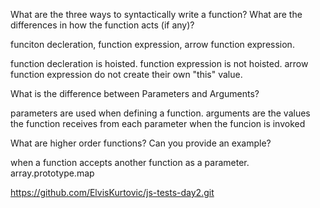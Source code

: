 What are the three ways to syntactically write a function? What are the differences in how the function acts (if any)?

funciton decleration, function expression, arrow function expression.

function decleration is hoisted. function expression is not hoisted. arrow function expression do not create their own "this" value.

What is the difference between Parameters and Arguments?

parameters are used when defining a function. arguments are the values the function receives from each parameter when the funcion is invoked

What are higher order functions? Can you provide an example?

when a function accepts another function as a parameter. 
array.prototype.map

https://github.com/ElvisKurtovic/js-tests-day2.git